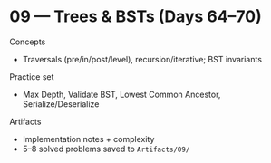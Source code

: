# 09 — Trees & BSTs (Days 64–70)

Concepts
- Traversals (pre/in/post/level), recursion/iterative; BST invariants

Practice set
- Max Depth, Validate BST, Lowest Common Ancestor, Serialize/Deserialize

Artifacts
- Implementation notes + complexity
- 5–8 solved problems saved to `Artifacts/09/`
